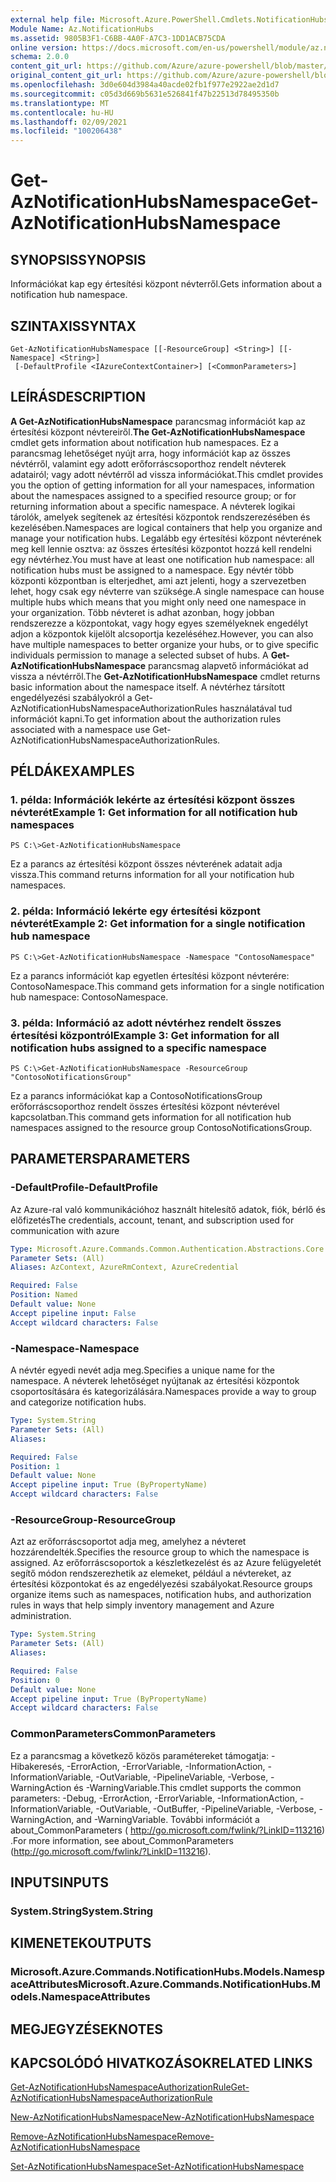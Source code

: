 ```yaml
---
external help file: Microsoft.Azure.PowerShell.Cmdlets.NotificationHubs.dll-Help.xml
Module Name: Az.NotificationHubs
ms.assetid: 9805B3F1-C6BB-4A0F-A7C3-1DD1ACB75CDA
online version: https://docs.microsoft.com/en-us/powershell/module/az.notificationhubs/get-aznotificationhubsnamespace
schema: 2.0.0
content_git_url: https://github.com/Azure/azure-powershell/blob/master/src/NotificationHubs/NotificationHubs/help/Get-AzNotificationHubsNamespace.md
original_content_git_url: https://github.com/Azure/azure-powershell/blob/master/src/NotificationHubs/NotificationHubs/help/Get-AzNotificationHubsNamespace.md
ms.openlocfilehash: 3d0e604d3984a40acde02fb1f977e2922ae2d1d7
ms.sourcegitcommit: c05d3d669b5631e526841f47b22513d78495350b
ms.translationtype: MT
ms.contentlocale: hu-HU
ms.lasthandoff: 02/09/2021
ms.locfileid: "100206438"
---
```

# <span data-ttu-id="97e0b-101">Get-AzNotificationHubsNamespace</span><span class="sxs-lookup"><span data-stu-id="97e0b-101">Get-AzNotificationHubsNamespace</span></span>

## <span data-ttu-id="97e0b-102">SYNOPSIS</span><span class="sxs-lookup"><span data-stu-id="97e0b-102">SYNOPSIS</span></span>
<span data-ttu-id="97e0b-103">Információkat kap egy értesítési központ névterről.</span><span class="sxs-lookup"><span data-stu-id="97e0b-103">Gets information about a notification hub namespace.</span></span>

## <span data-ttu-id="97e0b-104">SZINTAXIS</span><span class="sxs-lookup"><span data-stu-id="97e0b-104">SYNTAX</span></span>

```
Get-AzNotificationHubsNamespace [[-ResourceGroup] <String>] [[-Namespace] <String>]
 [-DefaultProfile <IAzureContextContainer>] [<CommonParameters>]
```

## <span data-ttu-id="97e0b-105">LEÍRÁS</span><span class="sxs-lookup"><span data-stu-id="97e0b-105">DESCRIPTION</span></span>
<span data-ttu-id="97e0b-106">**A Get-AzNotificationHubsNamespace** parancsmag információt kap az értesítési központ névtereiről.</span><span class="sxs-lookup"><span data-stu-id="97e0b-106">**The Get-AzNotificationHubsNamespace** cmdlet gets information about notification hub namespaces.</span></span>
<span data-ttu-id="97e0b-107">Ez a parancsmag lehetőséget nyújt arra, hogy információt kap az összes névtérről, valamint egy adott erőforráscsoporthoz rendelt névterek adatairól; vagy adott névtérről ad vissza információkat.</span><span class="sxs-lookup"><span data-stu-id="97e0b-107">This cmdlet provides you the option of getting information for all your namespaces, information about the namespaces assigned to a specified resource group; or for returning information about a specific namespace.</span></span>
<span data-ttu-id="97e0b-108">A névterek logikai tárolók, amelyek segítenek az értesítési központok rendszerezésében és kezelésében.</span><span class="sxs-lookup"><span data-stu-id="97e0b-108">Namespaces are logical containers that help you organize and manage your notification hubs.</span></span>
<span data-ttu-id="97e0b-109">Legalább egy értesítési központ névterének meg kell lennie osztva: az összes értesítési központot hozzá kell rendelni egy névtérhez.</span><span class="sxs-lookup"><span data-stu-id="97e0b-109">You must have at least one notification hub namespace: all notification hubs must be assigned to a namespace.</span></span>
<span data-ttu-id="97e0b-110">Egy névtér több központi központban is elterjedhet, ami azt jelenti, hogy a szervezetben lehet, hogy csak egy névterre van szüksége.</span><span class="sxs-lookup"><span data-stu-id="97e0b-110">A single namespace can house multiple hubs which means that you might only need one namespace in your organization.</span></span>
<span data-ttu-id="97e0b-111">Több névteret is adhat azonban, hogy jobban rendszerezze a központokat, vagy hogy egyes személyeknek engedélyt adjon a központok kijelölt alcsoportja kezeléséhez.</span><span class="sxs-lookup"><span data-stu-id="97e0b-111">However, you can also have multiple namespaces to better organize your hubs, or to give specific individuals permission to manage a selected subset of hubs.</span></span>
<span data-ttu-id="97e0b-112">A **Get-AzNotificationHubsNamespace** parancsmag alapvető információkat ad vissza a névtérről.</span><span class="sxs-lookup"><span data-stu-id="97e0b-112">The **Get-AzNotificationHubsNamespace** cmdlet returns basic information about the namespace itself.</span></span>
<span data-ttu-id="97e0b-113">A névtérhez társított engedélyezési szabályokról a Get-AzNotificationHubsNamespaceAuthorizationRules használatával tud információt kapni.</span><span class="sxs-lookup"><span data-stu-id="97e0b-113">To get information about the authorization rules associated with a namespace use Get-AzNotificationHubsNamespaceAuthorizationRules.</span></span>

## <span data-ttu-id="97e0b-114">PÉLDÁK</span><span class="sxs-lookup"><span data-stu-id="97e0b-114">EXAMPLES</span></span>

### <span data-ttu-id="97e0b-115">1. példa: Információk lekérte az értesítési központ összes névterét</span><span class="sxs-lookup"><span data-stu-id="97e0b-115">Example 1: Get information for all notification hub namespaces</span></span>
```
PS C:\>Get-AzNotificationHubsNamespace
```

<span data-ttu-id="97e0b-116">Ez a parancs az értesítési központ összes névterének adatait adja vissza.</span><span class="sxs-lookup"><span data-stu-id="97e0b-116">This command returns information for all your notification hub namespaces.</span></span>

### <span data-ttu-id="97e0b-117">2. példa: Információ lekérte egy értesítési központ névterét</span><span class="sxs-lookup"><span data-stu-id="97e0b-117">Example 2: Get information for a single notification hub namespace</span></span>
```
PS C:\>Get-AzNotificationHubsNamespace -Namespace "ContosoNamespace"
```

<span data-ttu-id="97e0b-118">Ez a parancs információt kap egyetlen értesítési központ névterére: ContosoNamespace.</span><span class="sxs-lookup"><span data-stu-id="97e0b-118">This command gets information for a single notification hub namespace: ContosoNamespace.</span></span>

### <span data-ttu-id="97e0b-119">3. példa: Információ az adott névtérhez rendelt összes értesítési központról</span><span class="sxs-lookup"><span data-stu-id="97e0b-119">Example 3: Get information for all notification hubs assigned to a specific namespace</span></span>
```
PS C:\>Get-AzNotificationHubsNamespace -ResourceGroup "ContosoNotificationsGroup"
```

<span data-ttu-id="97e0b-120">Ez a parancs információkat kap a ContosoNotificationsGroup erőforráscsoporthoz rendelt összes értesítési központ névterével kapcsolatban.</span><span class="sxs-lookup"><span data-stu-id="97e0b-120">This command gets information for all notification hub namespaces assigned to the resource group ContosoNotificationsGroup.</span></span>

## <span data-ttu-id="97e0b-121">PARAMETERS</span><span class="sxs-lookup"><span data-stu-id="97e0b-121">PARAMETERS</span></span>

### <span data-ttu-id="97e0b-122">-DefaultProfile</span><span class="sxs-lookup"><span data-stu-id="97e0b-122">-DefaultProfile</span></span>
<span data-ttu-id="97e0b-123">Az Azure-ral való kommunikációhoz használt hitelesítő adatok, fiók, bérlő és előfizetés</span><span class="sxs-lookup"><span data-stu-id="97e0b-123">The credentials, account, tenant, and subscription used for communication with azure</span></span>

```yaml
Type: Microsoft.Azure.Commands.Common.Authentication.Abstractions.Core.IAzureContextContainer
Parameter Sets: (All)
Aliases: AzContext, AzureRmContext, AzureCredential

Required: False
Position: Named
Default value: None
Accept pipeline input: False
Accept wildcard characters: False
```

### <span data-ttu-id="97e0b-124">-Namespace</span><span class="sxs-lookup"><span data-stu-id="97e0b-124">-Namespace</span></span>
<span data-ttu-id="97e0b-125">A névtér egyedi nevét adja meg.</span><span class="sxs-lookup"><span data-stu-id="97e0b-125">Specifies a unique name for the namespace.</span></span>
<span data-ttu-id="97e0b-126">A névterek lehetőséget nyújtanak az értesítési központok csoportosítására és kategorizálására.</span><span class="sxs-lookup"><span data-stu-id="97e0b-126">Namespaces provide a way to group and categorize notification hubs.</span></span>

```yaml
Type: System.String
Parameter Sets: (All)
Aliases:

Required: False
Position: 1
Default value: None
Accept pipeline input: True (ByPropertyName)
Accept wildcard characters: False
```

### <span data-ttu-id="97e0b-127">-ResourceGroup</span><span class="sxs-lookup"><span data-stu-id="97e0b-127">-ResourceGroup</span></span>
<span data-ttu-id="97e0b-128">Azt az erőforráscsoportot adja meg, amelyhez a névteret hozzárendelték.</span><span class="sxs-lookup"><span data-stu-id="97e0b-128">Specifies the resource group to which the namespace is assigned.</span></span>
<span data-ttu-id="97e0b-129">Az erőforráscsoportok a készletkezelést és az Azure felügyeletét segítő módon rendszerezhetik az elemeket, például a névtereket, az értesítési központokat és az engedélyezési szabályokat.</span><span class="sxs-lookup"><span data-stu-id="97e0b-129">Resource groups organize items such as namespaces, notification hubs, and authorization rules in ways that help simply inventory management and Azure administration.</span></span>

```yaml
Type: System.String
Parameter Sets: (All)
Aliases:

Required: False
Position: 0
Default value: None
Accept pipeline input: True (ByPropertyName)
Accept wildcard characters: False
```

### <span data-ttu-id="97e0b-130">CommonParameters</span><span class="sxs-lookup"><span data-stu-id="97e0b-130">CommonParameters</span></span>
<span data-ttu-id="97e0b-131">Ez a parancsmag a következő közös paramétereket támogatja: -Hibakeresés, -ErrorAction, -ErrorVariable, -InformationAction, -InformationVariable, -OutVariable, -PipelineVariable, -Verbose, -WarningAction és -WarningVariable.</span><span class="sxs-lookup"><span data-stu-id="97e0b-131">This cmdlet supports the common parameters: -Debug, -ErrorAction, -ErrorVariable, -InformationAction, -InformationVariable, -OutVariable, -OutBuffer, -PipelineVariable, -Verbose, -WarningAction, and -WarningVariable.</span></span> <span data-ttu-id="97e0b-132">További információt a about_CommonParameters ( http://go.microsoft.com/fwlink/?LinkID=113216) .</span><span class="sxs-lookup"><span data-stu-id="97e0b-132">For more information, see about_CommonParameters (http://go.microsoft.com/fwlink/?LinkID=113216).</span></span>

## <span data-ttu-id="97e0b-133">INPUTS</span><span class="sxs-lookup"><span data-stu-id="97e0b-133">INPUTS</span></span>

### <span data-ttu-id="97e0b-134">System.String</span><span class="sxs-lookup"><span data-stu-id="97e0b-134">System.String</span></span>

## <span data-ttu-id="97e0b-135">KIMENETEK</span><span class="sxs-lookup"><span data-stu-id="97e0b-135">OUTPUTS</span></span>

### <span data-ttu-id="97e0b-136">Microsoft.Azure.Commands.NotificationHubs.Models.NamespaceAttributes</span><span class="sxs-lookup"><span data-stu-id="97e0b-136">Microsoft.Azure.Commands.NotificationHubs.Models.NamespaceAttributes</span></span>

## <span data-ttu-id="97e0b-137">MEGJEGYZÉSEK</span><span class="sxs-lookup"><span data-stu-id="97e0b-137">NOTES</span></span>

## <span data-ttu-id="97e0b-138">KAPCSOLÓDÓ HIVATKOZÁSOK</span><span class="sxs-lookup"><span data-stu-id="97e0b-138">RELATED LINKS</span></span>

[<span data-ttu-id="97e0b-139">Get-AzNotificationHubsNamespaceAuthorizationRule</span><span class="sxs-lookup"><span data-stu-id="97e0b-139">Get-AzNotificationHubsNamespaceAuthorizationRule</span></span>](./Get-AzNotificationHubsNamespaceAuthorizationRule.md)

[<span data-ttu-id="97e0b-140">New-AzNotificationHubsNamespace</span><span class="sxs-lookup"><span data-stu-id="97e0b-140">New-AzNotificationHubsNamespace</span></span>](./New-AzNotificationHubsNamespace.md)

[<span data-ttu-id="97e0b-141">Remove-AzNotificationHubsNamespace</span><span class="sxs-lookup"><span data-stu-id="97e0b-141">Remove-AzNotificationHubsNamespace</span></span>](./Remove-AzNotificationHubsNamespace.md)

[<span data-ttu-id="97e0b-142">Set-AzNotificationHubsNamespace</span><span class="sxs-lookup"><span data-stu-id="97e0b-142">Set-AzNotificationHubsNamespace</span></span>](./Set-AzNotificationHubsNamespace.md)


